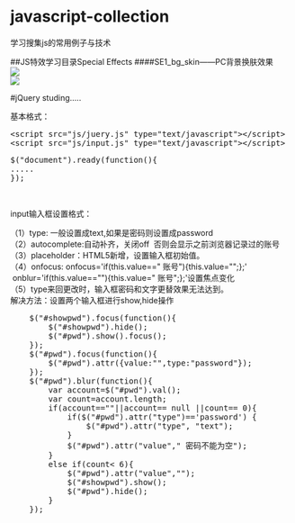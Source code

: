 # javascript-collection
学习搜集js的常用例子与技术

##JS特效学习目录Special Effects
####SE1_bg_skin——PC背景换肤效果<br />
<img src="javascript-collection/SE1_bg_skin/images/1.png"><br />
<img src="javascript-collection/SE1_bg_skin/images/2.png"><br />

#jQuery studing.....<br />

<p>
	基本格式：
</p>
<p>
</p>
<pre name="code" class="javascript">&lt;script src=&quot;js/juery.js&quot; type=&quot;text/javascript&quot;&gt;&lt;/script&gt;
&lt;script src=&quot;js/input.js&quot; type=&quot;text/javascript&quot;&gt;&lt;/script&gt;</pre>
<pre name="code" class="javascript">$(&quot;document&quot;).ready(function(){
.....
});</pre>
<p>
</p>
<p>
	<br />
	
</p>
<p>
	input输入框设置格式：
</p>
（1）type: 一般设置成text,如果是密码则设置成password<br />
（2）autocomplete:自动补齐，关闭off &nbsp;否则会显示之前浏览器记录过的账号<br />
（3）placeholder：HTML5新增，设置输入框初始值。<br />
（4）onfocus: onfocus='if(this.value==&quot; 账号&quot;){this.value=&quot;&quot;;};' &nbsp;onblur='if(this.value==&quot;&quot;){this.value=&quot; 账号&quot;;};'设置焦点变化<br />
（5）type来回更改时，输入框密码和文字更替效果无法达到。<br />
解决方法：设置两个输入框进行show,hide操作<br />

<pre name="code" class="javascript">    $(&quot;#showpwd&quot;).focus(function(){
        $(&quot;#showpwd&quot;).hide();
        $(&quot;#pwd&quot;).show().focus();
    });
    $(&quot;#pwd&quot;).focus(function(){
        $(&quot;#pwd&quot;).attr({value:&quot;&quot;,type:&quot;password&quot;});
    });
    $(&quot;#pwd&quot;).blur(function(){
        var account=$(&quot;#pwd&quot;).val();
        var count=account.length;
        if(account==&quot;&quot;||account== null ||count== 0){
            if($(&quot;#pwd&quot;).attr(&quot;type&quot;)=='password') {
                $(&quot;#pwd&quot;).attr(&quot;type&quot;, &quot;text&quot;);
            }
            $(&quot;#pwd&quot;).attr(&quot;value&quot;,&quot; 密码不能为空&quot;);
        }
        else if(count&lt; 6){
            $(&quot;#pwd&quot;).attr(&quot;value&quot;,&quot;&quot;);
            $(&quot;#showpwd&quot;).show();
            $(&quot;#pwd&quot;).hide();
        }
    });</pre>
<br />
<br />

